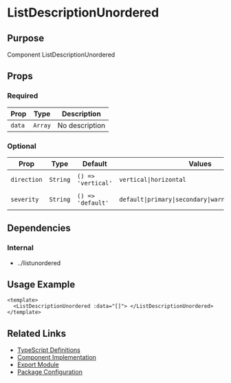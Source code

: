 # ListDescriptionUnordered

## Purpose

Component ListDescriptionUnordered

## Props

### Required

| Prop   | Type    | Description    |
| ------ | ------- | -------------- |
| `data` | `Array` | No description |

### Optional

| Prop        | Type     | Default            | Values                                                | Description    |
| ----------- | -------- | ------------------ | ----------------------------------------------------- | -------------- |
| `direction` | `String` | `() => 'vertical'` | `vertical\|horizontal`                                | No description |
| `severity`  | `String` | `() => 'default'`  | `default\|primary\|secondary\|warning\|success\|info` | No description |

## Dependencies

### Internal

- ../listunordered

## Usage Example

```vue
<template>
  <ListDescriptionUnordered :data="[]"> </ListDescriptionUnordered>
</template>
```

## Related Links

- [TypeScript Definitions](./ListDescriptionUnordered.d.ts)
- [Component Implementation](./ListDescriptionUnordered.vue)
- [Export Module](./listdescriptionunordered.js)
- [Package Configuration](./package.json)
